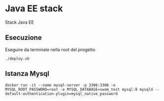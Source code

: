 # Java EE stack 

Stack Java EE 

## Esecuzione

Eseguire da terminale nella root del progetto

`./deploy.sh`


## Istanza Mysql

`docker run -it --name mysql-server -p 3306:3306 -e MYSQL_ROOT_PASSWORD=root -e MYSQL_DATABASE=swam_test mysql:8 mysqld --default-authentication-plugin=mysql_native_password`